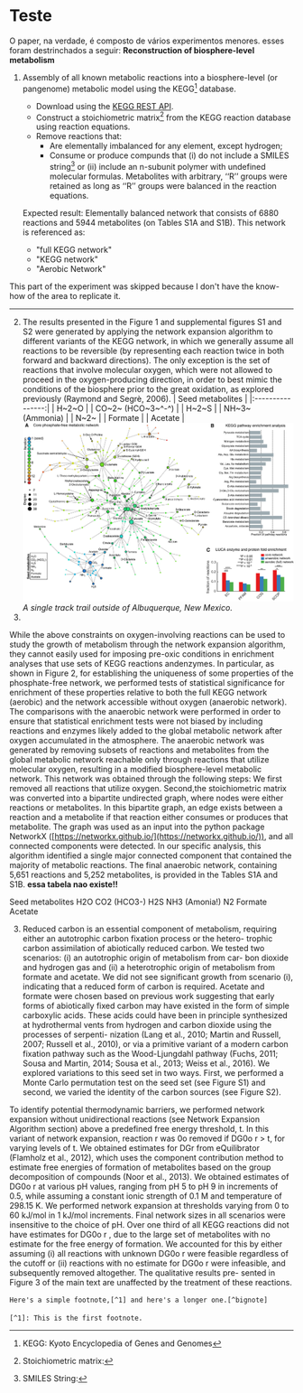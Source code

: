 # Teste

O paper, na verdade, é composto de vários experimentos menores. esses foram destrinchados a seguir:
**Reconstruction of biosphere-level metabolism**

1. Assembly of all known metabolic reactions into a biosphere-level (or pangenome) metabolic model using the KEGG[^1] database. 
    * Download using the [KEGG REST API](http://www.kegg.jp/kegg/docs/keggapi.html). 
    * Construct a stoichiometric matrix[^2] from the KEGG reaction database using reaction equations.
    * Remove reactions that:
      * Are elementally imbalanced for any element, except hydrogen;
      * Consume or produce compunds that (i) do not include a SMILES string[^3] or (ii) include an n-subunit polymer with undefined molecular formulas. Metabolites with arbitrary, ‘‘R’’ groups were retained as long as ‘‘R’’ groups were balanced in the reaction equations.

    Expected result: Elementally balanced network that consists of 6880 reactions and 5944 metabolites (on Tables S1A and S1B). This network is referenced as:
      * "full KEGG network"
      * "KEGG network"
    * "Aerobic Network"
  <!--
- Essa parte do experimento foi pulada pelo fato de necessitar conhecimento específico da área que eu não faço ideia como fazer. De qq jeito aprendi coisas interessantes como
Stoichometric Matrix:
Smiles String:
 Note that due to the filtering of KEGG reactions described above, essential for an accurate accounting of atoms, the KEGG networks used throughout the manuscript are depleted in enzymes that catalyze reactions that are chemically unbalanced (e.g., fatty acid elongation reactions, lysine biosynthesis), and in enzymes with no assigned KEGG reaction, like arsenate reductase (EC 1.20.4.4) and ketol-acidreductoi-somerase (EC 1.1.1.382). We expect that the accuracy of future analyses will increase with further improvement of KEGG and other
metabolic databases, which will better reflect the collection of biosphere-level metabolism.
-->
This part of the experiment was skipped because I don't have the know-how of the area to replicate it.

---
2. The results presented in the Figure 1 and supplemental figures S1 and S2 were generated by applying the network expansion algorithm to different variants of the KEGG network, in which we generally assume all reactions to be reversible (by representing each reaction twice in both forward and backward directions). The only exception is the set of reactions that involve molecular oxygen, which were not allowed to proceed in the oxygen-producing direction, in order to best mimic the conditions of the biosphere prior to the great oxidation, as explored previously (Raymond and Segrè, 2006).
    | Seed metabolites | 
    |:----------------:|
    | H~2~O |
    | CO~2~ (HCO~3~^-^) |
    | H~2~S |
    | NH~3~ (Ammonia) |
    | N~2~ |
    | Formate |
    | Acetate |
    ![The San Juan Mountains are beautiful!](assets/gr1_lrg.jpg "San Juan Mountains")
    *A single track trail outside of Albuquerque, New Mexico.*
3. 

While the above constraints on oxygen-involving reactions can be used to study the growth of metabolism through the network expansion algorithm, they cannot easily used for imposing pre-oxic conditions in enrichment analyses that use sets of KEGG reactions andenzymes. In particular, as shown in Figure 2, for establishing the uniqueness of some properties of the phosphate-free network, we performed tests of statistical significance for enrichment of these properties relative to both the full KEGG network (aerobic) and the network accessible without oxygen (anaerobic network). The comparisons with the anaerobic network were performed in order to ensure that statistical enrichment tests were not biased by including reactions and enzymes likely added to the global metabolic network after oxygen accumulated in the atmosphere. The anaerobic network was generated by removing subsets of reactions and metabolites from the global metabolic network reachable only through reactions that utilize molecular oxygen, resulting in a modified biosphere-level metabolic network. This network was obtained through the following steps: We first removed all reactions that utilize oxygen. Second,the stoichiometric matrix was converted into a bipartite undirected graph, where nodes were either reactions or metabolites. In this bipartite graph, an edge exists between a reaction and a metabolite if that reaction either consumes or produces that metabolite.
The graph was used as an input into the python package NetworkX ([https://networkx.github.io/](https://networkx.github.io/)), and all connected components were detected. In our specific analysis, this algorithm identified a single major connected component that contained the majority of metabolic reactions. The final anaerobic network, containing 5,651 reactions and 5,252 metabolites, is provided in the Tables S1A and S1B.
**essa tabela nao existe!!**

Seed metabolites
H2O
CO2 (HCO3-)
H2S
NH3 (Amonia!)
N2
Formate
Acetate

3. Reduced carbon is an essential component of metabolism, requiring either an autotrophic carbon fixation process or the hetero-
trophic carbon assimilation of abiotically reduced carbon. We tested two scenarios: (i) an autotrophic origin of metabolism from car-
bon dioxide and hydrogen gas and (ii) a heterotrophic origin of metabolism from formate and acetate. We did not see significant
growth from scenario (i), indicating that a reduced form of carbon is required. Acetate and formate were chosen based on previous
work suggesting that early forms of abiotically fixed carbon may have existed in the form of simple carboxylic acids. These acids
could have been in principle synthesized at hydrothermal vents from hydrogen and carbon dioxide using the processes of serpenti-
nization (Lang et al., 2010; Martin and Russell, 2007; Russell et al., 2010), or via a primitive variant of a modern carbon fixation
pathway such as the Wood-Ljungdahl pathway (Fuchs, 2011; Sousa and Martin, 2014; Sousa et al., 2013; Weiss et al., 2016). We
explored variations to this seed set in two ways. First, we performed a Monte Carlo permutation test on the seed set (see Figure S1)
and second, we varied the identity of the carbon sources (see Figure S2).

To identify potential thermodynamic barriers, we performed network expansion without unidirectional reactions (see Network
Expansion Algorithm section) above a predefined free energy threshold, t. In this variant of network expansion, reaction r was
0o
removed if DG0o
r > t, for varying levels of t. We obtained estimates for DGr from eQuilibrator (Flamholz et al., 2012), which uses
the component contribution method to estimate free energies of formation of metabolites based on the group decomposition of
compounds (Noor et al., 2013). We obtained estimates of DG0o
r at various pH values, ranging from pH 5 to pH 9 in increments of
0.5, while assuming a constant ionic strength of 0.1 M and temperature of 298.15 K. We performed network expansion at
thresholds varying from 0 to 60 kJ/mol in 1 kJ/mol increments. Final network sizes in all scenarios were insensitive to the choice
of pH.
Over one third of all KEGG reactions did not have estimates for DG0o
r , due to the large set of metabolites with no estimate for the free
energy of formation. We accounted for this by either assuming (i) all reactions with unknown DG0o
r were feasible regardless of the
cutoff or (ii) reactions with no estimate for DG0o
r were infeasible, and subsequently removed altogether. The qualitative results pre-
sented in Figure 3 of the main text are unaffected by the treatment of these reactions.

```
Here's a simple footnote,[^1] and here's a longer one.[^bignote]

[^1]: This is the first footnote.
```

[^1]: KEGG: Kyoto Encyclopedia of Genes and Genomes
[^2]: Stoichiometric matrix:
[^3]: SMILES String:  